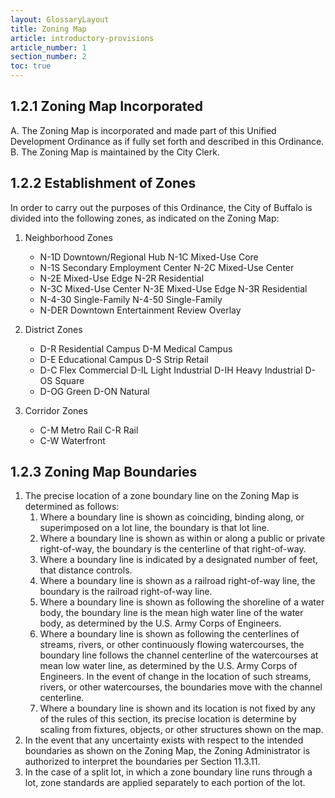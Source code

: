 ```yaml
---
layout: GlossaryLayout
title: Zoning Map
article: introductory-provisions
article_number: 1
section_number: 2
toc: true
---
```


## 1.2.1 Zoning Map Incorporated

A. The Zoning Map is incorporated and made part of this Unified Development Ordinance as if fully set forth and described in this Ordinance.
B. The Zoning Map is maintained by the City Clerk.

## 1.2.2 Establishment of Zones

In order to carry out the purposes of this Ordinance, the City of Buffalo is divided into the following zones, as indicated on the Zoning Map:

1. Neighborhood Zones

   - N-1D Downtown/Regional Hub N-1C Mixed-Use Core
   - N-1S Secondary Employment Center N-2C Mixed-Use Center
   - N-2E Mixed-Use Edge N-2R Residential
   - N-3C Mixed-Use Center N-3E Mixed-Use Edge N-3R Residential
   - N-4-30 Single-Family N-4-50 Single-Family
   - N-DER Downtown Entertainment Review Overlay

2. District Zones
   - D-R Residential Campus D-M Medical Campus
   - D-E Educational Campus D-S Strip Retail
   - D-C Flex Commercial D-IL Light Industrial D-IH Heavy Industrial D-OS Square
   - D-OG Green D-ON Natural
3. Corridor Zones
   - C-M Metro Rail C-R Rail
   - C-W Waterfront

## 1.2.3 Zoning Map Boundaries

1. The precise location of a zone boundary line on the Zoning Map is determined as follows:
   1. Where a boundary line is shown as coinciding, binding along, or superimposed on a lot line, the boundary is that lot line.
   2. Where a boundary line is shown as within or along a public or private right-of-way, the boundary is the centerline of that right-of-way.
   3. Where a boundary line is indicated by a designated number of feet, that distance controls.
   4. Where a boundary line is shown as a railroad right-of-way line, the boundary is the railroad right-of-way line.
   5. Where a boundary line is shown as following the shoreline of a water body, the boundary line is the mean high water line of the water body, as determined by the U.S. Army Corps of Engineers.
   6. Where a boundary line is shown as following the centerlines of streams, rivers, or other continuously flowing watercourses, the boundary line follows the channel centerline of the watercourses at mean low water line, as determined by the U.S. Army Corps of Engineers. In the event of change in the location of such streams, rivers, or other watercourses, the boundaries move with the channel centerline.
   7. Where a boundary line is shown and its location is not fixed by any of the rules of this section, its precise location is determine by scaling from fixtures, objects, or other structures shown on the map.
2. In the event that any uncertainty exists with respect to the intended boundaries as shown on the Zoning Map, the Zoning Administrator is
   authorized to interpret the boundaries per Section 11.3.11.
3. In the case of a split lot, in which a zone boundary line runs through a lot, zone standards are applied separately to each portion of the lot.
